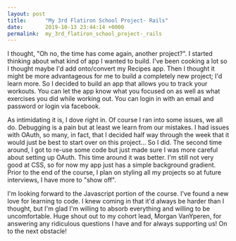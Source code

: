 ```yaml
---
layout: post
title:      "My 3rd Flatiron School Project- Rails"
date:       2019-10-13 23:44:14 +0000
permalink:  my_3rd_flatiron_school_project-_rails
---
```



I thought, "Oh no, the time has come again, another project?".  I started thinking about what kind of app I wanted to build. I've been cooking a lot so I thought maybe I'd add onto/convert my Recipes app. Then I thought it might be more advantageous for me to build a completely new project; I'd learn more. So I decided to build an app that allows you to track your workouts. You can let the app know what you focused on as well as what exercises you did while working out. You can login in with an email and password or login via facebook.

As intimidating it is, I dove right in. Of course I ran into some issues, we all do. Debugging is a pain but at least we learn from our mistakes. I had issues with OAuth, so many, in fact, that I decided  half way through the week that it would just be best to start over on this project... So I did. The second time around, I got to re-use some code but just made sure I was more careful about setting up OAuth. This time around it was better. I'm still not very good at CSS, so for now my app just has a simple background gradient. Prior to the end of the course, I plan on styling all my projects so at future interviews, I have more to "show off". 

I'm looking forward to the Javascript portion of the course. I've found a new love for learning to code. I knew coming in that it'd always be harder than I thought, but I'm glad I'm willing to absorb everything and willing to be uncomfortable. Huge shout out to my cohort lead, Morgan VanYperen, for answering any ridiculous questions I have and for always supporting us! 
On to the next obstacle!

